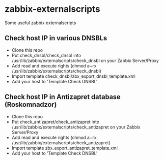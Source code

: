 # zabbix-externalscripts
Some useful zabbix externalscripts

## Check host IP in various DNSBLs
* Clone this repo
* Put check_dnsbl/check_dnsbl into /usr/lib/zabbix/externalscripts/check_dnsbl on your Zabbix Server/Proxy
* Add read and execute rights (chmod a+rx /usr/lib/zabbix/externalscripts/check_dnsbl)
* Import template check_dnsbl/zbx_export_dnsbl_template.xml
* Add your host to 'Template Check DNSBL'

## Check host IP in Antizapret database (Roskomnadzor)
* Clone this repo
* Put check_antizapret/check_antizapret into /usr/lib/zabbix/externalscripts/check_antizapret on your Zabbix Server/Proxy
* Add read and execute rights (chmod a+rx /usr/lib/zabbix/externalscripts/check_antizapret)
* Import template zbx_export_antizapret_template.xml
* Add your host to 'Template Check DNSBL'
